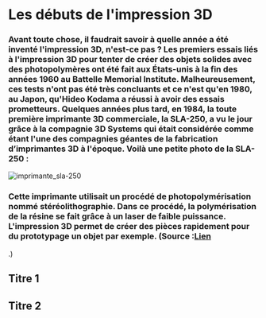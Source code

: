 # Les débuts de l'impression 3D

### Avant toute chose, il faudrait savoir à quelle année a été inventé l'impression 3D, n'est-ce pas ? Les premiers essais liés à l'impression 3D pour tenter de créer des objets solides avec des photopolymères ont été fait aux États-unis à la fin des années 1960 au Battelle Memorial Institute. Malheureusement, ces tests n'ont pas été très concluants et ce n'est qu'en 1980, au Japon, qu'Hideo Kodama a réussi à avoir des essais prometteurs. Quelques années plus tard, en 1984, la toute première imprimante 3D commerciale, la SLA-250, a vu le jour grâce à la compagnie 3D Systems qui était considérée comme étant l'une des compagnies géantes de la fabrication d’imprimantes 3D à l'époque. Voilà une petite photo de la SLA-250 :

![imprimante_sla-250](https://github.com/ghita04/Impression-3D/assets/93718412/7a69c423-6063-4b17-baa4-3149b4df824c)

### Cette imprimante utilisait un procédé de photopolymérisation nommé stéréolithographie. Dans ce procédé, la polymérisation de la résine se fait grâce à un laser de faible puissance. L'impression 3D permet de créer des pièces rapidement pour du prototypage un objet par exemple. (Source :[Lien](https://polyfab.polymtl.ca/technologies-offertes/impression-3d-sla/#:~:text=Une%20imprimante%20SLA%20utilise%20un,prototypage%20un%20objet%20par%20exemple)

.)



## Titre 1
## Titre 2
